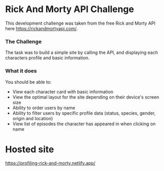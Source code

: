 # Rick And Morty API Challenge

This development challenge was taken from the free Rick and Morty API here https://rickandmortyapi.com/.

### The Challenge

The task was to build a simple site by calling the API, and displaying each characters profile and basic information.

### What it does

You should be able to:

- View each character card with basic information
- View the optimal layout for the site depending on their device's screen size
- Ability to order users by name
- Ability to filter users by specific profile data (status, species, gender, origin and location)
- View list of episodes the character has appeared in when clicking on name

# Hosted site

https://profiling-rick-and-morty.netlify.app/

